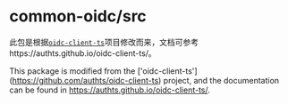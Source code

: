 # common-oidc/src

此包是根据[`oidc-client-ts`](https://github.com/authts/oidc-client-ts)项目修改而来，文档可参考https://authts.github.io/oidc-client-ts/。


This package is modified from the ['oidc-client-ts'] (https://github.com/authts/oidc-client-ts) project, and the documentation can be found in https://authts.github.io/oidc-client-ts/.